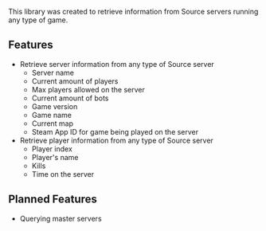 This library was created to retrieve information from Source servers running any type of game.

## Features ##
  * Retrieve server information from any type of Source server
    * Server name
    * Current amount of players
    * Max players allowed on the server
    * Current amount of bots
    * Game version
    * Game name
    * Current map
    * Steam App ID for game being played on the server
  * Retrieve player information from any type of Source server
    * Player index
    * Player's name
    * Kills
    * Time on the server

## Planned Features ##
  * Querying master servers